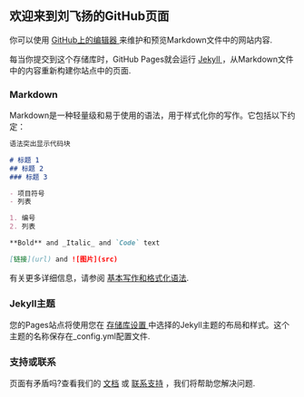 ## 欢迎来到刘飞扬的GitHub页面

你可以使用 [GitHub上的编辑器 ](https://github.com/SimonLiu296/simonliu296.github.io/edit/main/README.md)来维护和预览Markdown文件中的网站内容.

每当你提交到这个存储库时，GitHub Pages就会运行 [Jekyll ](https://jekyllrb.com/)，从Markdown文件中的内容重新构建你站点中的页面.

### Markdown

Markdown是一种轻量级和易于使用的语法，用于样式化你的写作。它包括以下约定：

```markdown
语法突出显示代码块

# 标题 1
## 标题 2
### 标题 3

- 项目符号
- 列表

1. 编号
2. 列表

**Bold** and _Italic_ and `Code` text

[链接](url) and ![图片](src)
```

有关更多详细信息，请参阅 [基本写作和格式化语法](https://docs.github.com/en/github/writing-on-github/getting-started-with-writing-and-formatting-on-github/basic-writing-and-formatting-syntax).

### Jekyll主题

您的Pages站点将使用您在 [存储库设置 ](https://github.com/SimonLiu296/simonliu296.github.io/settings/pages)中选择的Jekyll主题的布局和样式。这个主题的名称保存在_config.yml配置文件.

### 支持或联系

页面有矛盾吗?查看我们的 [文档](https://docs.github.com/categories/github-pages-basics/) 或 [联系支持](https://support.github.com/contact) ，我们将帮助您解决问题.
